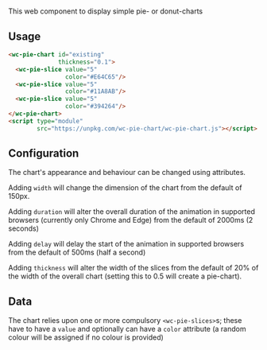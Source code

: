 # <wc-pie-chart>

This web component to display simple pie- or donut-charts

## Usage

<!--
```
<custom-element-demo>
  <template>
    <wc-pie-chart id="existing" thickness="0.1">
      <wc-pie-slice value="5"
                    color="#E64C65"/>
      <wc-pie-slice value="5"
                    color="#11A8AB"/>
      <wc-pie-slice value="5"
                    color="#394264"/>
    </wc-pie-chart>
    <script type="module"
            src="https://unpkg.com/wc-pie-chart/wc-pie-chart.js"></script>
  </template>
</custom-element-demo>
```
-->

```html
<wc-pie-chart id="existing"
              thickness="0.1">
  <wc-pie-slice value="5"
                color="#E64C65"/>
  <wc-pie-slice value="5"
                color="#11A8AB"/>
  <wc-pie-slice value="5"
                color="#394264"/>
</wc-pie-chart>
<script type="module"
        src="https://unpkg.com/wc-pie-chart/wc-pie-chart.js"></script>
```


## Configuration

The chart's appearance and behaviour can be changed using attributes.

Adding `width` will change the dimension of the chart from the default of 150px.

Adding `duration` will alter the overall duration of the animation in supported browsers (currently only Chrome and Edge) from the default of 2000ms (2 seconds)

Adding `delay` will delay the start of the animation in supported browsers from the default of 500ms (half a second) 

Adding `thickness` will alter the width of the slices from the default of 20% of the width of the overall chart (setting this to 0.5 will create a pie-chart).

## Data

The chart relies upon one or more compulsory `<wc-pie-slices>`s; these have to have a `value` and optionally can have a `color` attribute (a random colour will be assigned if no colour is provided)


